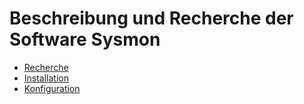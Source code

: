 # Beschreibung und Recherche der Software Sysmon

* [Recherche](03_Sysmon/recherche.md)
* [Installation](03_Sysmon/installation.md)
* [Konfiguration](03_Sysmon/konfiguration.md)